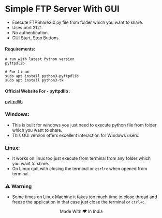 # Simple FTP Server With GUI
- Execute FTPShare2.0.py file from folder which you want to share.
- Uses port 2121.
- No authentication.
- GUI Start, Stop Buttons.

#### Requirements:
```
# run with latest Python version
pyftpdlib

# For Linux
sudo apt install python3-pyftpdlib
sudo apt install python3-tk
```

#### Official Website For - pyftpdlib :
<a href="https://pypi.org/project/pyftpdlib/">pyftpdlib</a>

### Windows:
- This is built for windows you just need to execute python file from folder which you want to share.
- This GUI version offers excellent interaction for Windows users. 

### Linux:
- It works on linux too just execute from terminal from any folder which you want to share.
- On Linux quit with closing the terminal or `ctrl+c` when opened from terminal.

### ⚠️ Warning
- Some times on Linux Machine it takes too much time to close thread and freeze the application in that case just close the terminal or `ctrl+c`.


<p style="text-align: center">Made With ❤️ In India</p>
    
